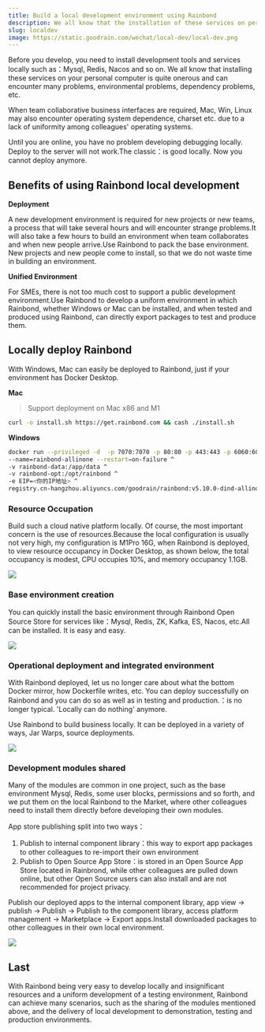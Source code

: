 ```yaml
---
title: Build a local development environment using Rainbond
description: We all know that the installation of these services on personal computers is quite cumbersome and can encounter many problems, environmental problems, dependency problems and so on.When teamwork is required, there may also be problems with system dependence, character sets, etc. due to a lack of uniformity in the operating systems of colleagues.
slug: localdev
image: https://static.goodrain.com/wechat/local-dev/local-dev.png
---
```


Before you develop, you need to install development tools and services locally such as：Mysql, Redis, Nacos and so on. We all know that installing these services on your personal computer is quite onerous and can encounter many problems, environmental problems, dependency problems, etc.

When team collaborative business interfaces are required, Mac, Win, Linux may also encounter operating system dependence, charset etc. due to a lack of uniformity among colleagues' operating systems.

Until you are online, you have no problem developing debugging locally. Deploy to the server will not work.The classic：is good locally. Now you cannot deploy anymore.

## Benefits of using Rainbond local development

**Deployment**

A new development environment is required for new projects or new teams, a process that will take several hours and will encounter strange problems.It will also take a few hours to build an environment when team collaborates and when new people arrive.Use Rainbond to pack the base environment. New projects and new people come to install, so that we do not waste time in building an environment.

**Unified Environment**

For SMEs, there is not too much cost to support a public development environment.Use Rainbond to develop a uniform environment in which Rainbond, whether Windows or Mac can be installed, and when tested and produced using Rainbond, can directly export packages to test and produce them.

## Locally deploy Rainbond

With Windows, Mac can easily be deployed to Rainbond, just if your environment has Docker Desktop.

**Mac**

> Support deployment on Mac x86 and M1

```bash
curl -o install.sh https://get.rainbond.com && cash ./install.sh
```

**Windows**

```bash
docker run --privileged -d  -p 7070:7070 -p 80:80 -p 443:443 -p 6060:6060 -p 8443:8443 ^
--name=rainbond-allinone --restart=on-failure ^
-v rainbond-data:/app/data ^
-v rainbond-opt:/opt/rainbond ^
-e EIP=<你的IP地址> ^
registry.cn-hangzhou.aliyuncs.com/goodrain/rainbond:v5.10.0-dind-allinone
```

### Resource Occupation

Build such a cloud native platform locally. Of course, the most important concern is the use of resources.Because the local configuration is usually not very high, my configuration is M1Pro 16G, when Rainbond is deployed, to view resource occupancy in Docker Desktop, as shown below, the total occupancy is modest, CPU occupies 10%, and memory occupancy 1.1GB.

![](https://static.goodrain.com/wechat/local-dev/1.png)

### Base environment creation

You can quickly install the basic environment through Rainbond Open Source Store for services like：Mysql, Redis, ZK, Kafka, ES, Nacos, etc.All can be installed. It is easy and easy.

![](https://static.goodrain.com/wechat/local-dev/store.gif)

### Operational deployment and integrated environment

With Rainbond deployed, let us no longer care about what the bottom Docker mirror, how Dockerfile writes, etc. You can deploy successfully on Rainbond and you can do so as well as in testing and production.：is no longer typical. 'Locally can do nothing' anymore.

Use Rainbond to build business locally. It can be deployed in a variety of ways, Jar Warps, source deployments.

![](https://static.goodrain.com/wechat/local-dev/source.gif)

### Development modules shared

Many of the modules are common in one project, such as the base environment Mysql, Redis, some user blocks, permissions and so forth, and we put them on the local Rainbond to the Market, where other colleagues need to install them directly before developing their own modules.

App store publishing split into two ways：

1. Publish to internal component library：this way to export app packages to other colleagues to re-import their own environment
2. Publish to Open Source App Store：is stored in an Open Source App Store located in Rainbrond, while other colleagues are pulled down online, but other Open Source users can also install and are not recommended for project privacy.

Publish our deployed apps to the internal component library, app view -> publish -> Publish -> Publish to the component library, access platform management -> Marketplace -> Export apps.Install downloaded packages to other colleagues in their own local environment.

![](https://static.goodrain.com/wechat/local-dev/share.gif)

## Last

With Rainbond being very easy to develop locally and insignificant resources and a uniform development of a testing environment, Rainbond can achieve many scenarios, such as the sharing of the modules mentioned above, and the delivery of local development to demonstration, testing and production environments.
